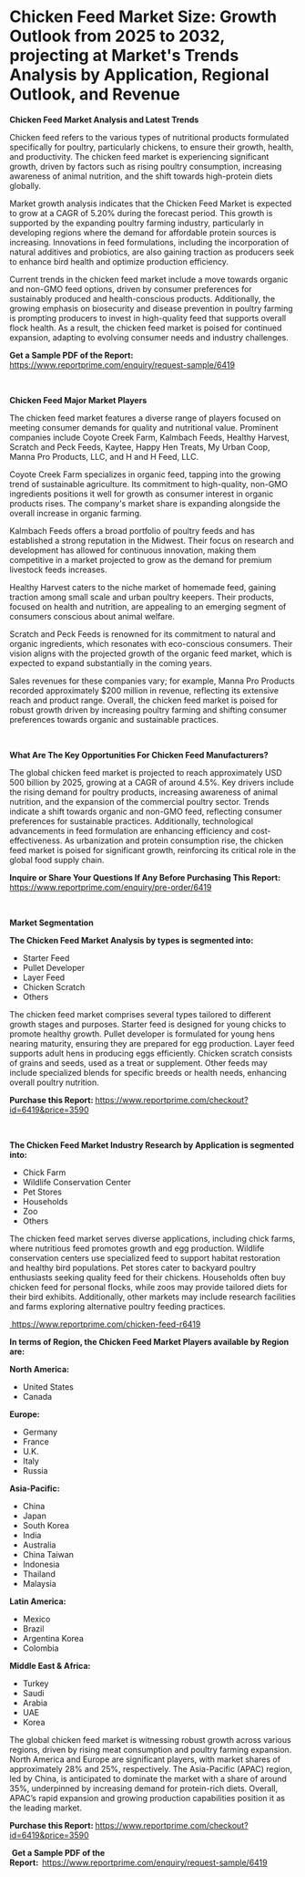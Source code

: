 <p><h1>Chicken Feed Market Size: Growth Outlook from 2025 to 2032, projecting at Market's Trends Analysis by Application, Regional Outlook, and Revenue</h1></p><p><strong>Chicken Feed Market Analysis and Latest Trends</strong></p>
<p><p>Chicken feed refers to the various types of nutritional products formulated specifically for poultry, particularly chickens, to ensure their growth, health, and productivity. The chicken feed market is experiencing significant growth, driven by factors such as rising poultry consumption, increasing awareness of animal nutrition, and the shift towards high-protein diets globally.</p><p>Market growth analysis indicates that the Chicken Feed Market is expected to grow at a CAGR of 5.20% during the forecast period. This growth is supported by the expanding poultry farming industry, particularly in developing regions where the demand for affordable protein sources is increasing. Innovations in feed formulations, including the incorporation of natural additives and probiotics, are also gaining traction as producers seek to enhance bird health and optimize production efficiency.</p><p>Current trends in the chicken feed market include a move towards organic and non-GMO feed options, driven by consumer preferences for sustainably produced and health-conscious products. Additionally, the growing emphasis on biosecurity and disease prevention in poultry farming is prompting producers to invest in high-quality feed that supports overall flock health. As a result, the chicken feed market is poised for continued expansion, adapting to evolving consumer needs and industry challenges.</p></p>
<p><strong>Get a Sample PDF of the Report:&nbsp;</strong> <a href="https://www.reportprime.com/enquiry/request-sample/6419?utm_campaign=4459&utm_medium=2&utm_source=Github&utm_content=ia&utm_term=15052025&utm_id=chicken-feed">https://www.reportprime.com/enquiry/request-sample/6419</a></p>
<p>&nbsp;</p>
<p><strong>Chicken Feed Major Market Players</strong></p>
<p><p>The chicken feed market features a diverse range of players focused on meeting consumer demands for quality and nutritional value. Prominent companies include Coyote Creek Farm, Kalmbach Feeds, Healthy Harvest, Scratch and Peck Feeds, Kaytee, Happy Hen Treats, My Urban Coop, Manna Pro Products, LLC, and H and H Feed, LLC.</p><p>Coyote Creek Farm specializes in organic feed, tapping into the growing trend of sustainable agriculture. Its commitment to high-quality, non-GMO ingredients positions it well for growth as consumer interest in organic products rises. The company's market share is expanding alongside the overall increase in organic farming.</p><p>Kalmbach Feeds offers a broad portfolio of poultry feeds and has established a strong reputation in the Midwest. Their focus on research and development has allowed for continuous innovation, making them competitive in a market projected to grow as the demand for premium livestock feeds increases.</p><p>Healthy Harvest caters to the niche market of homemade feed, gaining traction among small scale and urban poultry keepers. Their products, focused on health and nutrition, are appealing to an emerging segment of consumers conscious about animal welfare.</p><p>Scratch and Peck Feeds is renowned for its commitment to natural and organic ingredients, which resonates with eco-conscious consumers. Their vision aligns with the projected growth of the organic feed market, which is expected to expand substantially in the coming years.</p><p>Sales revenues for these companies vary; for example, Manna Pro Products recorded approximately $200 million in revenue, reflecting its extensive reach and product range. Overall, the chicken feed market is poised for robust growth driven by increasing poultry farming and shifting consumer preferences towards organic and sustainable practices.</p></p>
<p>&nbsp;</p>
<p><strong>What Are The Key Opportunities For Chicken Feed Manufacturers?</strong></p>
<p><p>The global chicken feed market is projected to reach approximately USD 500 billion by 2025, growing at a CAGR of around 4.5%. Key drivers include the rising demand for poultry products, increasing awareness of animal nutrition, and the expansion of the commercial poultry sector. Trends indicate a shift towards organic and non-GMO feed, reflecting consumer preferences for sustainable practices. Additionally, technological advancements in feed formulation are enhancing efficiency and cost-effectiveness. As urbanization and protein consumption rise, the chicken feed market is poised for significant growth, reinforcing its critical role in the global food supply chain.</p></p>
<p><strong>Inquire or Share Your Questions If Any Before Purchasing This Report:</strong> <a href="https://www.reportprime.com/enquiry/pre-order/6419?utm_campaign=4459&utm_medium=2&utm_source=Github&utm_content=ia&utm_term=15052025&utm_id=chicken-feed">https://www.reportprime.com/enquiry/pre-order/6419</a></p>
<p>&nbsp;</p>
<p><strong>Market Segmentation</strong></p>
<p><strong>The Chicken Feed Market Analysis by types is segmented into:</strong></p>
<p><ul><li>Starter Feed</li><li>Pullet Developer</li><li>Layer Feed</li><li>Chicken Scratch</li><li>Others</li></ul></p>
<p><p>The chicken feed market comprises several types tailored to different growth stages and purposes. Starter feed is designed for young chicks to promote healthy growth. Pullet developer is formulated for young hens nearing maturity, ensuring they are prepared for egg production. Layer feed supports adult hens in producing eggs efficiently. Chicken scratch consists of grains and seeds, used as a treat or supplement. Other feeds may include specialized blends for specific breeds or health needs, enhancing overall poultry nutrition.</p></p>
<p><strong>Purchase this Report:&nbsp;</strong><a href="https://www.reportprime.com/checkout?id=6419&price=3590&utm_campaign=4459&utm_medium=2&utm_source=Github&utm_content=ia&utm_term=15052025&utm_id=chicken-feed">https://www.reportprime.com/checkout?id=6419&price=3590</a></p>
<p>&nbsp;</p>
<p><strong>The Chicken Feed Market Industry Research by Application is segmented into:</strong></p>
<p><ul><li>Chick Farm</li><li>Wildlife Conservation Center</li><li>Pet Stores</li><li>Households</li><li>Zoo</li><li>Others</li></ul></p>
<p><p>The chicken feed market serves diverse applications, including chick farms, where nutritious feed promotes growth and egg production. Wildlife conservation centers use specialized feed to support habitat restoration and healthy bird populations. Pet stores cater to backyard poultry enthusiasts seeking quality feed for their chickens. Households often buy chicken feed for personal flocks, while zoos may provide tailored diets for their bird exhibits. Additionally, other markets may include research facilities and farms exploring alternative poultry feeding practices.</p></p>
<p><a href="https://www.reportprime.com/chicken-feed-r6419?utm_campaign=4459&utm_medium=2&utm_source=Github&utm_content=ia&utm_term=15052025&utm_id=chicken-feed">&nbsp;https://www.reportprime.com/chicken-feed-r6419</a></p>
<p><strong>In terms of Region, the Chicken Feed Market Players available by Region are:</strong></p>
<p>
    <p> <strong> North America: </strong>
        <ul>
            <li>United States</li>
            <li>Canada</li>
        </ul>
        </p> 
    <p> <strong> Europe: </strong>
        <ul>
            <li>Germany</li>
            <li>France</li>
            <li>U.K.</li>
            <li>Italy</li>
            <li>Russia</li>
        </ul>
        </p> 
    <p> <strong> Asia-Pacific: </strong>
        <ul>
            <li>China</li>
            <li>Japan</li>
            <li>South Korea</li>
            <li>India</li>
            <li>Australia</li>
            <li>China Taiwan</li>
            <li>Indonesia</li>
            <li>Thailand</li>
            <li>Malaysia</li>
        </ul>
        </p> 
    <p> <strong> Latin America: </strong>
        <ul>
            <li>Mexico</li>
            <li>Brazil</li>
            <li>Argentina Korea</li>
            <li>Colombia</li>
        </ul>
        </p> 
    <p> <strong> Middle East & Africa: </strong>
        <ul>
            <li>Turkey</li>
            <li>Saudi</li>
            <li>Arabia</li>
            <li>UAE</li>
            <li>Korea</li>
        </ul>
    </p>
    </p>
<p><p>The global chicken feed market is witnessing robust growth across various regions, driven by rising meat consumption and poultry farming expansion. North America and Europe are significant players, with market shares of approximately 28% and 25%, respectively. The Asia-Pacific (APAC) region, led by China, is anticipated to dominate the market with a share of around 35%, underpinned by increasing demand for protein-rich diets. Overall, APAC’s rapid expansion and growing production capabilities position it as the leading market.</p></p>
<p><strong>Purchase this Report: </strong><a href="https://www.reportprime.com/checkout?id=6419&price=3590&utm_campaign=4459&utm_medium=2&utm_source=Github&utm_content=ia&utm_term=15052025&utm_id=chicken-feed">https://www.reportprime.com/checkout?id=6419&price=3590</a></p>
<p>&nbsp;<strong>Get a Sample PDF of the Report:&nbsp;&nbsp;</strong><a href="https://www.reportprime.com/enquiry/request-sample/6419?utm_campaign=4459&utm_medium=2&utm_source=Github&utm_content=ia&utm_term=15052025&utm_id=chicken-feed">https://www.reportprime.com/enquiry/request-sample/6419</a></p>
<p><strong></strong></p>
<p><p></p><p></p><p></p></p>